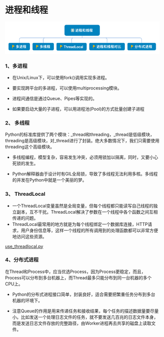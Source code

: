 # 进程和线程

<div align=center><img src="进程和线程.png"/></div>

### 1、多进程

- 在Unix/Linux下，可以使用fork()调用实现多进程。

- 要实现跨平台的多进程，可以使用multiprocessing模块。

- 进程间通信是通过Queue、Pipes等实现的。

- 如果要启动大量的子进程，可以用进程池(Pool)的方式批量创建子进程

### 2、 多线程

Python的标准库提供了两个模块：_thread和threading，_thread是低级模块，threading是高级模块，对_thread进行了封装。绝大多数情况下，我们只需要使用threading这个高级模块。

- 多线程编程，模型复杂，容易发生冲突，必须用锁加以隔离，同时，又要小心死锁的发生。

- Python解释器由于设计时有GIL全局锁，导致了多线程无法利用多核。多线程的并发在Python中就是一个美丽的梦。

### 3、 ThreadLocal

- 一个ThreadLocal变量虽然是全局变量，但每个线程都只能读写自己线程的独立副本，互不干扰。ThreadLocal解决了参数在一个线程中各个函数之间互相传递的问题。
- ThreadLocal最常用的地方就是为每个线程绑定一个数据库连接，HTTP请求，用户身份信息等，这样一个线程的所有调用到的处理函数都可以非常方便地访问这些资源。

[use_threadlocal.py](use_threadlocal.py)

### 4、分布式进程
在Thread和Process中，应当优选Process，因为Process更稳定，而且，Process可以分布到多台机器上，而Thread最多只能分布到同一台机器的多个CPU上。
- Python的分布式进程接口简单，封装良好，适合需要把繁重任务分布到多台机器的环境下。

- 注意Queue的作用是用来传递任务和接收结果，每个任务的描述数据量要尽量小。比如发送一个处理日志文件的任务，就不要发送几百兆的日志文件本身，而是发送日志文件存放的完整路径，由Worker进程再去共享的磁盘上读取文件。